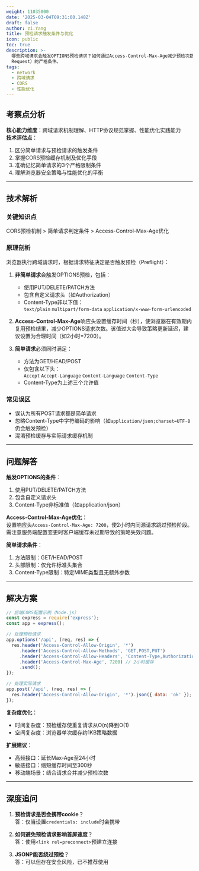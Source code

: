 ```yaml
---
weight: 11035000
date: '2025-03-04T09:31:00.148Z'
draft: false
author: zi.Yang
title: 预检请求触发条件与优化
icon: public
toc: true
description: >-
  哪些跨域请求会触发OPTIONS预检请求？如何通过Access-Control-Max-Age减少预检次数？列举简单请求（Simple
  Request）的严格条件。
tags:
  - network
  - 跨域请求
  - CORS
  - 性能优化
---
```


## 考察点分析

**核心能力维度**：跨域请求机制理解、HTTP协议规范掌握、性能优化实践能力  
**技术评估点**：  

1. 区分简单请求与预检请求的触发条件  
2. 掌握CORS预检缓存机制及优化手段  
3. 准确记忆简单请求的3个严格限制条件  
4. 理解浏览器安全策略与性能优化的平衡  

---

## 技术解析

### 关键知识点

CORS预检机制 > 简单请求判定条件 > Access-Control-Max-Age优化

### 原理剖析

浏览器执行跨域请求时，根据请求特征决定是否触发预检（Preflight）：  

1. **非简单请求**会触发OPTIONS预检，包括：  
   - 使用PUT/DELETE/PATCH方法  
   - 包含自定义请求头（如Authorization）  
   - Content-Type非以下值：  
     `text/plain` `multipart/form-data` `application/x-www-form-urlencoded`  

2. **Access-Control-Max-Age**响应头设置缓存时间（秒），使浏览器在有效期内复用预检结果，减少OPTIONS请求次数。该值过大会导致策略更新延迟，建议设置为合理时间（如2小时=7200）。

3. **简单请求**必须同时满足：  
   - 方法为GET/HEAD/POST  
   - 仅包含以下头：  
     `Accept` `Accept-Language` `Content-Language` `Content-Type`  
   - Content-Type为上述三个允许值

### 常见误区

- 误认为所有POST请求都是简单请求  
- 忽略Content-Type中字符编码的影响（如`application/json;charset=UTF-8`仍会触发预检）  
- 混淆预检缓存与实际请求缓存机制  

---

## 问题解答

**触发OPTIONS的条件**：  

1. 使用PUT/DELETE/PATCH方法  
2. 包含自定义请求头  
3. Content-Type非标准值（如application/json）  

**Access-Control-Max-Age优化**：  
设置响应头`Access-Control-Max-Age: 7200`，使2小时内同源请求跳过预检阶段。需注意服务端配置变更时客户端缓存未过期导致的策略失效问题。

**简单请求条件**：  

1. 方法限制：GET/HEAD/POST  
2. 头部限制：仅允许标准头集合  
3. Content-Type限制：特定MIME类型且无额外参数  

---

## 解决方案

```javascript
// 后端CORS配置示例（Node.js）
const express = require('express');
const app = express();

// 处理预检请求
app.options('/api', (req, res) => {
  res.header('Access-Control-Allow-Origin', '*')
     .header('Access-Control-Allow-Methods', 'GET,POST,PUT')
     .header('Access-Control-Allow-Headers', 'Content-Type,Authorization')
     .header('Access-Control-Max-Age', 7200) // 2小时缓存
     .send();
});

// 处理实际请求
app.post('/api', (req, res) => {
  res.header('Access-Control-Allow-Origin', '*').json({ data: 'ok' });
});
```

**复杂度优化**：  

- 时间复杂度：预检缓存使重复请求从O(n)降到O(1)  
- 空间复杂度：浏览器单次缓存约1KB策略数据  

**扩展建议**：  

- 高频接口：延长Max-Age至24小时  
- 敏感接口：缩短缓存时间至300秒  
- 移动端场景：结合请求合并减少预检次数  

---

## 深度追问

1. **预检请求是否会携带cookie**？  
答：仅当设置`credentials: include`时会携带  

2. **如何避免预检请求影响首屏速度**？  
答：使用`<link rel=preconnect>`预建立连接  

3. **JSONP能否绕过预检**？  
答：可以但存在安全风险，已不推荐使用
